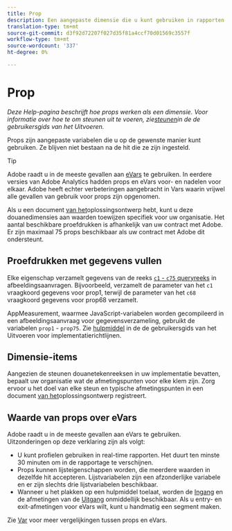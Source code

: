 ```yaml
---
title: Prop
description: Een aangepaste dimensie die u kunt gebruiken in rapporten.
translation-type: tm+mt
source-git-commit: d3f92d72207f027d35f81a4ccf70d01569c3557f
workflow-type: tm+mt
source-wordcount: '337'
ht-degree: 0%

---
```



# Prop

*Deze Help-pagina beschrijft hoe props werken als een dimensie. Voor informatie over hoe te om steunen uit te voeren, zie[steunen](/help/implement/vars/page-vars/prop.md)in de de gebruikersgids van het Uitvoeren.*

Props zijn aangepaste variabelen die u op de gewenste manier kunt gebruiken. Ze blijven niet bestaan na de hit die ze zijn ingesteld.

>[!TIP]
>
>Adobe raadt u in de meeste gevallen aan [eVars](evar.md) te gebruiken. In eerdere versies van Adobe Analytics hadden props en eVars voor- en nadelen voor elkaar. Adobe heeft echter verbeteringen aangebracht in Vars waarin vrijwel alle gevallen van gebruik voor props zijn opgenomen.

Als u een document [van het](/help/implement/prepare/solution-design.md)oplossingsontwerp hebt, kunt u deze douanedimensies aan waarden toewijzen specifiek voor uw organisatie. Het aantal beschikbare proefdrukken is afhankelijk van uw contract met Adobe. Er zijn maximaal 75 props beschikbaar als uw contract met Adobe dit ondersteunt.

## Proefdrukken met gegevens vullen

Elke eigenschap verzamelt gegevens van de reeks [`c1` - `c75` queryreeks](/help/implement/validate/query-parameters.md) in afbeeldingsaanvragen. Bijvoorbeeld, verzamelt de parameter van het `c1` vraagkoord gegevens voor prop1, terwijl de parameter van het `c68` vraagkoord gegevens voor prop68 verzamelt.

AppMeasurement, waarmee JavaScript-variabelen worden gecompileerd in een afbeeldingsaanvraag voor gegevensverzameling, gebruikt de variabelen `prop1` - `prop75`. Zie [hulpmiddel](/help/implement/vars/page-vars/prop.md) in de de gebruikersgids van het Uitvoeren voor implementatierichtlijnen.

## Dimensie-items

Aangezien de steunen douanetekenreeksen in uw implementatie bevatten, bepaalt uw organisatie wat de afmetingspunten voor elke klem zijn. Zorg ervoor u het doel van elke steun en typische afmetingspunten in een document [van het](/help/implement/prepare/solution-design.md)oplossingsontwerp registreert.

## Waarde van props over eVars

Adobe raadt u in de meeste gevallen aan eVars te gebruiken. Uitzonderingen op deze verklaring zijn als volgt:

* U kunt profielen gebruiken in real-time rapporten. Het duurt ten minste 30 minuten om in de rapportage te verschijnen.
* Props kunnen lijsteigenschappen worden, die meerdere waarden in dezelfde hit accepteren. Lijstvariabelen zijn een afzonderlijke variabele en er zijn slechts drie lijstvariabelen beschikbaar.
* Wanneer u het plakken op een hulpmiddel toelaat, worden de [Ingang](entry-dimensions.md) en de afmetingen van de [Uitgang](exit-dimensions.md) onmiddellijk beschikbaar. Als u entry- en exit-afmetingen voor eVars wilt, kunt u handmatig een segment maken.

Zie [Var](evar.md) voor meer vergelijkingen tussen props en eVars.
